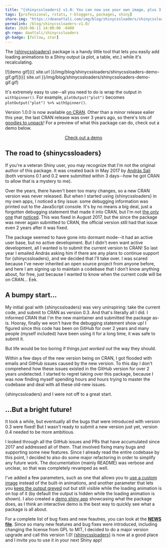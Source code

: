 ```yaml
---
title: "{shinycssloaders} v1.0: You can now use your own image, plus 3 years' worth of new features!"
tags: [professional, rstats, r-bloggers, packages, shiny]
share-img: "https://deanattali.com/img/blog/shinycssloaders/shinycssloaders.png"
permalink: /blog/shinycssloaders-v1.0/
date: 2020-08-11 14:00:00 -0400
gh-repo: daattali/shinycssloaders
gh-badge: [follow, star]
---
```


The [{shinycssloaders}](https://github.com/daattali/shinycssloaders/) package is a handy little tool that lets you easily add loading animations to a Shiny output (a plot, a table, etc.) while it's recalculating.

[![demo gif]({{ site.url }}/img/blog/shinycssloaders/shinycssloaders-demo-gif.gif)]({{ site.url }}/img/blog/shinycssloaders/shinycssloaders-demo-gif.gif)

It's extremely easy to use--all you need to do is wrap the output in `withSpinner()`. For example, `plotOutput("plot")` becomes `plotOutput("plot") %>% withSpinner()`.

Version 1.0.0 is now available [on CRAN](https://cran.r-project.org/package=shinycssloaders). Other than a minor release ealier this year, the last CRAN release was over 3 years ago, so there's lots of [goodies to unpack](https://github.com/daattali/shinycssloaders/blob/master/NEWS.md)! For a preview of what this package can do, check out a demo below.

<div style="text-align:center;">
<a class="btn btn-lg btn-success" href="https://daattali.com/shiny/shinycssloaders-demo/">Check out a demo</a>
</div>


## The road to {shinycssloaders}

If you're a veteran Shiny user, you may recognize that I'm not the original author of this package. It was created back in May 2017 by [András Sali](https://github.com/andrewsali) (both versions 0.1 and 0.2 were submitted within 3 days--how he got CRAN to allow that is a mystery to me). 

Over the years, there haven't been too many changes, so a new CRAN version was never released. But when I started using {shinycssloaders} in my own apps, I noticed a tiny issue: some debugging information was printed out to the JavaScript console. It's by no means a big deal, just a forgotten debugging statement that made it into CRAN, but I'm not [the only one](https://github.com/daattali/shinycssloaders/issues/6) that [noticed](https://github.com/daattali/shinycssloaders/issues/26). This was fixed in August 2017, but the since the package was never again submitted to CRAN, the official version still had that issue even 2 years after it was fixed.

The package seemed to have gone into dormant mode--it had an active user base, but no active development. But I didn't even want active development, all I wanted is to submit the current version to CRAN! So last year I emailed András asking him if there are any plans to continue support for {shinycssloaders}, and we decided that I'll take over. I was scared because I've never inherited an open source project from anyone before, and here I am signing up to maintain a codebase that I don't know anything about, for free, just because I wanted to know when the current code will be on CRAN... Eek.

## A bumpy start...

My initial goal with {shinycssloaders} was very uninspiring: take the current code, and submit to CRAN as version 0.3. And that's literally all I did. I informed CRAN that I'm the new maintainer and submitted the package as-is. Hooray, finally we won't have the debugging statement show up! I figured since this code has been on GitHub for over 2 years and many people (myself included) have been using it for a long time, it was safe to submit it.

But life would be too boring if things *just worked out* the way they should. 

Within a few days of the new version being on CRAN, I got flooded with emails and GitHub issues caused by the new version. To this day I don't comprehend how these issues existed in the GitHub version for over 2 years undetected. I started to regret taking over this package, because I was now finding myself spending hours and hours trying to master the codebase and deal with all these old-new issues. 

{shinycssloaders} and I were not off to a great start.

## ...But a bright future!

It took a while, but eventually all the bugs that were introduced with version 0.3 were fixed! But I wasn't ready to submit a new version just yet, version 0.4 needed to be more ambitious.

I looked through all the GitHub issues and PRs that have accumulated since 2017 and addressed all of them. That involved fixing many bugs and supporting some new features. Since I already read the entire codebase by this point, I decided to also do some major refactoring in order to simplify any future work. The documentation (mainly README) was verbose and unclear, so that was completely revamped as well.

I've added a few parameters, such as one that allows you to [use a custom image](https://github.com/daattali/shinycssloaders/issues/46) instead of the built-in animations, and another parameter that lets you [keep the output greyed](https://github.com/daattali/shinycssloaders/issues/22) out but still visible while the loading animation is on top of it (by default the output is hidden while the loading animation is shown). I also created a [demo shiny app](https://daattali.com/shiny/shinycssloaders-demo/) showcasing what the package does, as I think an interactive demo is the best way to quickly see what a package is all about.

For a complete list of bug fixes and new feautres, you can look at the **[NEWS file](https://github.com/daattali/shinycssloaders/blob/master/NEWS.md)**. Since so many new features and bug fixes were introduced, including changing the license from GPL to MIT, I decided to do a major version upgrade and call this version 1.0! [{shinycssloaders}](https://github.com/daattali/shinycssloaders/) is now at a good place and I invite you to use it in your next Shiny app!
